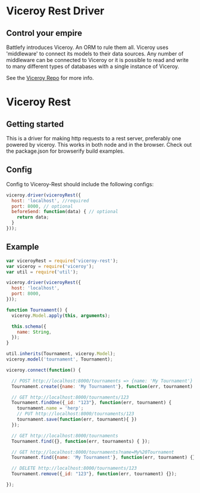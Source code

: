 # Viceroy Rest Driver

## Control your empire

Battlefy introduces Viceroy. An ORM to rule them
all. Viceroy uses 'middleware' to connect its
models to their data sources. Any number of
middleware can be connected to Viceroy or it is
possible to read and write to many different
types of databases with a single instance of
Viceroy.

See the [Viceroy Repo](https://github.com/Battlefy/Viceroy) for more info.

# Viceroy Rest

## Getting started
This is a driver for making http requests to a rest server, preferably
one powered by viceroy. This works in both node and in the browser.
Check out the package.json for browserify build examples.

## Config

Config to Viceroy-Rest should include the following configs:

```javascript
viceroy.driver(viceroyRest({
  host: 'localhost', //required
  port: 8000, // optional
  beforeSend: function(data) { // optional
    return data;
  }
}));
```

## Example

```javascript
var viceroyRest = require('viceroy-rest');
var viceroy = require('viceroy');
var util = require('util');

viceroy.driver(viceroyRest({
  host: 'localhost',
  port: 8000,
}));

function Tournament() {
  viceroy.Model.apply(this, arguments);

  this.schema({
    name: String,
  });
}

util.inherits(Tournament, viceroy.Model);
viceroy.model('tournament', Tournament);

viceroy.connect(function() {

  // POST http://localhost:8000/tournaments => {name: 'My Tournament'}
  Tournament.create({name: 'My Tournament'}, function(err, tournament) {});

  // GET http://localhost:8000/tournaments/123
  Tournament.findOne({_id: "123"}, function(err, tournament) {
    tournament.name = 'herp';
    // PUT http://localhost:8000/tournaments/123
    tournament.save(function(err, tournament){ })
  });

  // GET http://localhost:8000/tournaments
  Tournament.find({}, function(err, tournaments) { });

  // GET http://localhost:8000/tournaments?name=My%20Tournament
  Tournament.find({name: 'My Tournament'}, function(err, tournament) {});

  // DELETE http://localhost:8000/tournaments/123
  Tournament.remove({_id: "123"}, function(err, tournament) {});

});

```
